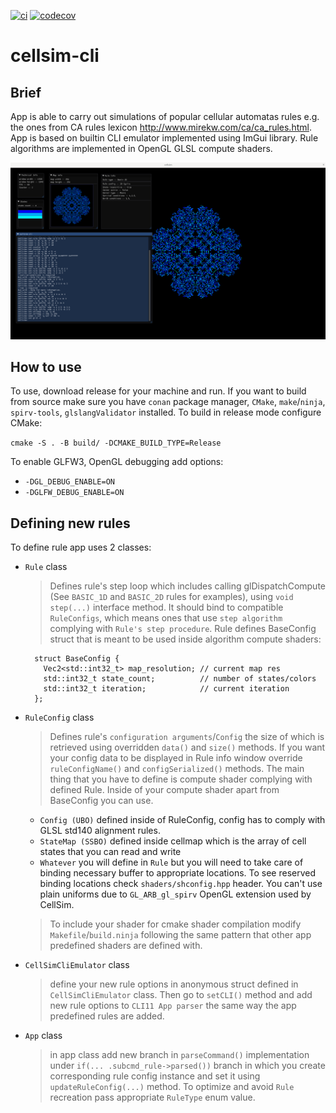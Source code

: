 [![ci](https://github.com/JungerBoyo/CellSimRemake/actions/workflows/ci.yml/badge.svg)](https://github.com/JungerBoyo/CellSimRemake/actions/workflows/ci.yml)
[![codecov](https://codecov.io/gh/JungerBoyo/CellSimRemake/branch/main/graph/badge.svg?token=18QM99KEWO)](https://codecov.io/gh/JungerBoyo/CellSimRemake)

# cellsim-cli
## Brief
App is able to carry out simulations of popular cellular automatas rules e.g. the ones from CA rules lexicon
http://www.mirekw.com/ca/ca_rules.html. App is based on builtin CLI emulator implemented using ImGui library.
Rule algorithms are implemented in OpenGL GLSL compute shaders. 

![](design/showoff.png)

## How to use 
To use, download release for your machine and run. If you want to build from source make sure you have `conan`
package manager, `CMake`, `make`/`ninja`, `spirv-tools`, `glslangValidator` installed. To build in release mode 
configure CMake: 

`cmake -S . -B build/ -DCMAKE_BUILD_TYPE=Release`

To enable GLFW3, OpenGL debugging add options:
* `-DGL_DEBUG_ENABLE=ON` 
* `-DGLFW_DEBUG_ENABLE=ON`

## Defining new rules
To define rule app uses 2 classes: 
* `Rule` class
    > Defines rule's step loop which includes calling glDispatchCompute (See `BASIC_1D` and `BASIC_2D` rules for examples), 
     using `void step(...)` interface method. It should bind to compatible `RuleConfigs`, which means ones that use
     `step algorithm` complying with `Rule's step procedure`. Rule defines BaseConfig struct that is meant to be
     used inside algorithm compute shaders:
    ```
      struct BaseConfig {
        Vec2<std::int32_t> map_resolution; // current map res
        std::int32_t state_count;          // number of states/colors
        std::int32_t iteration;            // current iteration
      };
     ```
* `RuleConfig` class
    > Defines rule's `configuration arguments`/`Config` the size of which is retrieved using overridden `data()` and `size()`
      methods. If you want your config data to be displayed in Rule info window override `ruleConfigName()` and
      `configSerialized()` methods. The main thing that you have to define is compute shader complying with defined Rule.
      Inside of your compute shader apart from BaseConfig you can use.
        
    * `Config (UBO)` defined inside of RuleConfig, config has to comply with GLSL std140 alignment rules.
    * `StateMap (SSBO)` defined inside cellmap which is the array of cell states that you can read and write
    * `Whatever` you will define in `Rule` but you will need to take care of binding necessary buffer to appropriate
        locations. To see reserved binding locations check `shaders/shconfig.hpp` header. You can't use plain uniforms
        due to `GL_ARB_gl_spirv` OpenGL extension used by CellSim. 
  > To include your shader for cmake shader compilation
        modify `Makefile`/`build.ninja` following the same pattern that other app predefined shaders are defined with.
* `CellSimCliEmulator` class
    > define your new rule options in anonymous struct defined in `CellSimCliEmulator` class. Then go to `setCLI()` 
      method and add new rule options to `CLI11 App parser` the same way the app predefined rules are added.

* `App` class
    > in app class add new branch in `parseCommand()` implementation under `if(... .subcmd_rule->parsed())` branch
      in which you create corresponding rule config instance and set it using `updateRuleConfig(...)` method. To optimize
      and avoid `Rule` recreation pass appropriate `RuleType` enum value.
        
